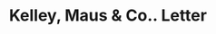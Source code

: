 ---
doi: 10.7916/D8H14D0H
date_other: '1902'
date_other_textual: '1902'
form: correspondence
genre:
- Letters (correspondence)
name:
- Kelley, Maus & Co.
object_in_context_url: https://biggert.cul.columbia.edu/items/view/ave_biggert_00217
subject_hierarchical_geographic:
- Chicago, Illinois, United States
subject_name:
- Kelley, Maus & Co.
title: Kelley, Maus & Co.. Letter
sort_title: Kelley, Maus & Co.. Letter
call_number: ave_biggert_00217
coordinates:
- 41.83694444444445,-87.68472222222222
pid: ave_biggert_00217
identifiers: ave_biggert_00217
thumbnail: https://derivativo-2.library.columbia.edu/iiif/2/ldpd:345107/full/!256,256/0/native.jpg
permalink: "/biggert/ave_biggert_00217/"
layout: iiif-image-page
---